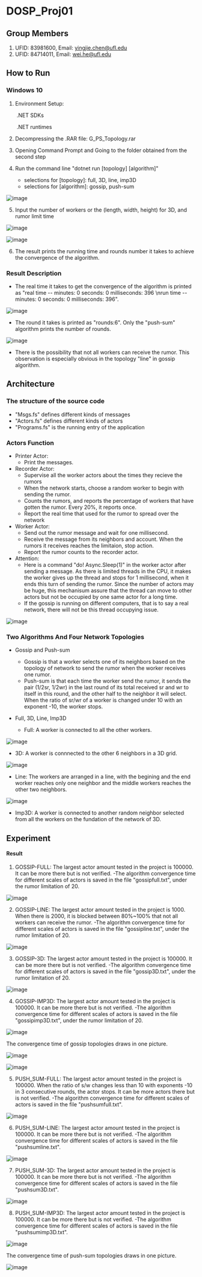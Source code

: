 # DOSP_Proj01

## Group Members

1. UFID: 83981600, Email: yingjie.chen@ufl.edu
2. UFID: 84714011, Email: wei.he@ufl.edu

## How to Run

### Windows 10

1. Environment Setup: 

   ​	.NET SDKs

   ​	.NET runtimes

2. Decompressing the .RAR file: G_PS_Topology.rar 

3. Opening Command Prompt and Going to the folder obtained from the second step

4. Run the command line "dotnet run [topology] [algorithm]"
   - selections for [topology]: full, 3D, line, imp3D
   - selections for [algorithm]: gossip, push-sum

![image](https://user-images.githubusercontent.com/28448629/136636560-4d0c46a8-5745-49db-aa68-d3e9eaf75a25.png)

5. Input the number of workers or the (length, width, height) for 3D, and rumor limit time

![image](https://user-images.githubusercontent.com/28448629/136636718-408eb9ba-714b-4ce3-8c69-57cc84fa0bd2.png)

![image](https://user-images.githubusercontent.com/28448629/136666905-907ba5d8-4962-4d66-916c-2fd7c8925227.png)


6. The result prints the running time and rounds number it takes to achieve the convergence of the algorithm.


### Result Description

- The real time it takes to get the convergence of the algorithm is printed as "real time -- minutes: 0 seconds: 0 milliseconds: 396 \nrun time -- minutes: 0 seconds: 0 milliseconds: 396".

![image](https://user-images.githubusercontent.com/28448629/136638555-ae23bf61-68e3-447a-ae6f-37d4f11dfaf8.png)

- The round it takes is printed as "rounds:6". Only the "push-sum" algorithm prints the number of rounds.

![image](https://user-images.githubusercontent.com/28448629/136675776-97a3adf6-cab0-46ff-8bbd-0aebea7ac98c.png)


- There is the possibility that not all workers can receive the rumor. This observation is especially obvious in the topology "line" in gossip algorithm. 


## Architecture

### The structure of the source code

- "Msgs.fs" defines different kinds of messages
- "Actors.fs" defines different kinds of actors
- "Programs.fs" is the running entry of the application

### Actors Function

- Printer Actor:
  - Print the messages.
- Recorder Actor: 
  - Supervise all the worker actors about the times they recieve the rumors
  - When the network starts, choose a random worker to begin with sending the rumor.
  - Counts the rumors, and reports the percentage of workers that have gotten the rumor. Every 20%, it reports once.
  - Report the real time that used for the rumor to spread over the network
- Worker Actor:
  - Send out the rumor message and wait for one millisecond.
  - Receive the message from its neighbors and account. When the rumors it receives reaches the limitaion, stop action.
  - Report the rumor counts to the recorder actor. 
- Attention:
  - Here is a command "do! Async.Sleep(1)" in the worker actor after sending a message. As there is limited threads in the CPU, it makes the worker gives up the thread and stops for 1 millisecond, when it ends this turn of sending the rumor. Since the number of actors may be huge, this mechanisum assure that the thread can move to other actors but not be occupied by one same actor for a long time.
  - If the gossip is running on different computers, that is to say a real network, there will not be this thread occupying issue.

![image](https://user-images.githubusercontent.com/28448629/136637454-8b9b6d5f-e7de-41cd-ae5a-693d1a6d8d55.png)


### Two Algorithms And Four Network Topologies

- Gossip and Push-sum
   - Gossip is that a worker selects one of its neighbors based on the topology of network to send the rumor when the worker receives one rumor.
   - Push-sum is that each time the worker send the rumor, it sends the pair (1/2sr, 1/2wr) in the last round of its total received sr and wr to itself in this round, and the other half to the neighbor it will select. When the ratio of sr/wr of a worker is changed under 10 with an exponent -10, the worker stops.

- Full, 3D, Line, Imp3D
   -  Full: A worker is connected to all the other workers.

![image](https://user-images.githubusercontent.com/28448629/136637868-d80e096d-4a36-4c63-8e73-acc2e52791b7.png)


   -  3D: A worker is connnected to the other 6 neighbors in a 3D grid.
   
![image](https://user-images.githubusercontent.com/28448629/136637886-7697284f-cdc9-4ce0-b23a-8dd81fbcd5d6.png)

   
   -  Line: The workers are arranged in a line, with the begining and the end worker reaches only one neighbor and the middle workers reaches the other two neighbors. 
   
![image](https://user-images.githubusercontent.com/28448629/136638073-52923c05-0a33-4b9d-a74b-0248f0efbe64.png)

   
   -  Imp3D: A worker is connected to another random neighbor selected from all the workers on the fundation of the network of 3D.


## Experiment

#### Result

1. GOSSIP-FULL: The largest actor amount tested in the project is 100000. It can be more there but is not verified.
   -The algorithm convergence time for different scales of actors is saved in the file "gossipfull.txt", under the rumor limitation of 20.
   
![image](https://user-images.githubusercontent.com/28448629/136675503-112f553a-784c-427d-9b65-99d21e2645aa.png)

   
2. GOSSIP-LINE: The largest actor amount tested in the project is 1000. When there is 2000, it is blocked between 80%~100% that not all workers can receive the rumor. 
   -The algorithm convergence time for different scales of actors is saved in the file "gossipline.txt", under the rumor limitation of 20.
   
![image](https://user-images.githubusercontent.com/28448629/136675509-23e2be14-f142-4a02-b97b-7e69085bf20e.png)

   
3. GOSSIP-3D: The largest actor amount tested in the project is 100000. It can be more there but is not verified. 
   -The algorithm convergence time for different scales of actors is saved in the file "gossip3D.txt", under the rumor limitation of 20.

![image](https://user-images.githubusercontent.com/28448629/136675520-33cc1279-c012-4643-8f94-41917c9c1a53.png)


4. GOSSIP-IMP3D: The largest actor amount tested in the project is 100000. It can be more there but is not verified. 
   -The algorithm convergence time for different scales of actors is saved in the file "gossipimp3D.txt", under the rumor limitation of 20.

![image](https://user-images.githubusercontent.com/28448629/136675528-b40a8f77-dd62-4d65-8102-6e7cfa9c2752.png)


The convergence time of gossip topologies draws in one picture.

![image](https://user-images.githubusercontent.com/28448629/136675571-99f49bc1-1693-4c3b-8606-8b1dbb74cfa2.png)

![image](https://user-images.githubusercontent.com/28448629/136675591-d2c1a171-7c62-47c0-b279-48aa376983de.png)


5. PUSH_SUM-FULL: The largest actor amount tested in the project is 100000. When the ratio of s/w changes less than 10 with exponents -10 in 3 consecutive rounds, the actor stops. It can be more actors there but is not verified.
   -The algorithm convergence time for different scales of actors is saved in the file "pushsumfull.txt".
   
![image](https://user-images.githubusercontent.com/28448629/136675609-b2235506-486f-43ad-b015-37957c9f0adc.png)


6. PUSH_SUM-LINE: The largest actor amount tested in the project is 100000. It can be more there but is not verified.
   -The algorithm convergence time for different scales of actors is saved in the file "pushsumline.txt".

![image](https://user-images.githubusercontent.com/28448629/136675619-caafe1ae-bcbb-4d4c-9546-e11d3df07045.png)


7. PUSH_SUM-3D: The largest actor amount tested in the project is 100000. It can be more there but is not verified. 
   -The algorithm convergence time for different scales of actors is saved in the file "pushsum3D.txt".

![image](https://user-images.githubusercontent.com/28448629/136675641-d1506b6f-feeb-4e7b-98e4-42b65c49110c.png)


8. PUSH_SUM-IMP3D: The largest actor amount tested in the project is 100000. It can be more there but is not verified.
   -The algorithm convergence time for different scales of actors is saved in the file "pushsumimp3D.txt".
   
![image](https://user-images.githubusercontent.com/28448629/136675656-74a8f1e2-1619-4f60-af66-e3bdbba22736.png)


The convergence time of push-sum topologies draws in one picture.

![image](https://user-images.githubusercontent.com/28448629/136675693-6417e84e-5075-4f0b-920d-d2113a7a9198.png)

